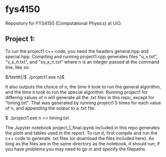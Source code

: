 # fys4150

Repository for FYS4150 (Computational Physics) at UiO.

## Project 1:

To run the project1 c++ code, you need the headers general.hpp and special.hpp. Compiling and running project1.cpp generates files "u_x.txt", "v_x_n.txt", and "sv_x_n.txt" where n is an integer passed at the command line, like so:

$/texttt{/$ ./project1.exe n}$

It also outputs the choice of n, the time it took to run the general algorithm, and the time it took to run the special algorithm. Running project1 for differing values of n will generate all the .txt files in this repo, except for "timing.txt". That was generated by running project1 5 times for each value of n, and appending the output to a .txt file:

$ ./project1.exe n >> timing.txt

The Jupyter notebook project_1_final.ipynb included in this repo generates the plots and tables used in the report. To run it, first compile and run the c++ code to generate .txt files (or download the files included here). As long as the files are in the same directory as the notebook, it should run; if you have problems you may need to go in and specify the filepaths.
